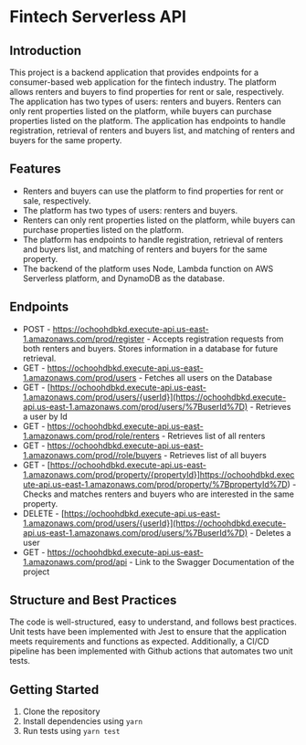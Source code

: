 Fintech Serverless API
====================

Introduction
------------

This project is a backend application that provides endpoints for a consumer-based web application for the fintech industry. The platform allows renters and buyers to find properties for rent or sale, respectively. The application has two types of users: renters and buyers. Renters can only rent properties listed on the platform, while buyers can purchase properties listed on the platform. The application has endpoints to handle registration, retrieval of renters and buyers list, and matching of renters and buyers for the same property.

Features
--------

-   Renters and buyers can use the platform to find properties for rent or sale, respectively.
-   The platform has two types of users: renters and buyers.
-   Renters can only rent properties listed on the platform, while buyers can purchase properties listed on the platform.
-   The platform has endpoints to handle registration, retrieval of renters and buyers list, and matching of renters and buyers for the same property.
-   The backend of the platform uses Node, Lambda function on AWS Serverless platform, and DynamoDB as the database.

Endpoints
---------

-   POST - <https://ochoohdbkd.execute-api.us-east-1.amazonaws.com/prod/register> - Accepts registration requests from both renters and buyers. Stores information in a database for future retrieval.
-   GET - <https://ochoohdbkd.execute-api.us-east-1.amazonaws.com/prod/users> - Fetches all users on the Database
-   GET - [https://ochoohdbkd.execute-api.us-east-1.amazonaws.com/prod/users/{userId}](https://ochoohdbkd.execute-api.us-east-1.amazonaws.com/prod/users/%7BuserId%7D) - Retrieves a user by Id
-   GET - <https://ochoohdbkd.execute-api.us-east-1.amazonaws.com/prod/role/renters> - Retrieves list of all renters
-   GET - <https://ochoohdbkd.execute-api.us-east-1.amazonaws.com/prod//role/buyers> - Retrieves list of all buyers
-   GET - [https://ochoohdbkd.execute-api.us-east-1.amazonaws.com/prod/property/{propertyId}]https://ochoohdbkd.execute-api.us-east-1.amazonaws.com/prod/property/%7BpropertyId%7D) - Checks and matches renters and buyers who are interested in the same property.
-   DELETE - [https://ochoohdbkd.execute-api.us-east-1.amazonaws.com/prod/users/{userId}](https://ochoohdbkd.execute-api.us-east-1.amazonaws.com/prod/users/%7BuserId%7D) - Deletes a user
-   GET - <https://ochoohdbkd.execute-api.us-east-1.amazonaws.com/prod/api> - Link to the Swagger Documentation of the project


Structure and Best Practices
----------------------------

The code is well-structured, easy to understand, and follows best practices. Unit tests have been implemented with Jest to ensure that the application meets requirements and functions as expected. Additionally, a CI/CD pipeline has been implemented with Github actions that automates two unit tests.

Getting Started
---------------

1.  Clone the repository
2.  Install dependencies using `yarn`
3.  Run tests using `yarn test`
